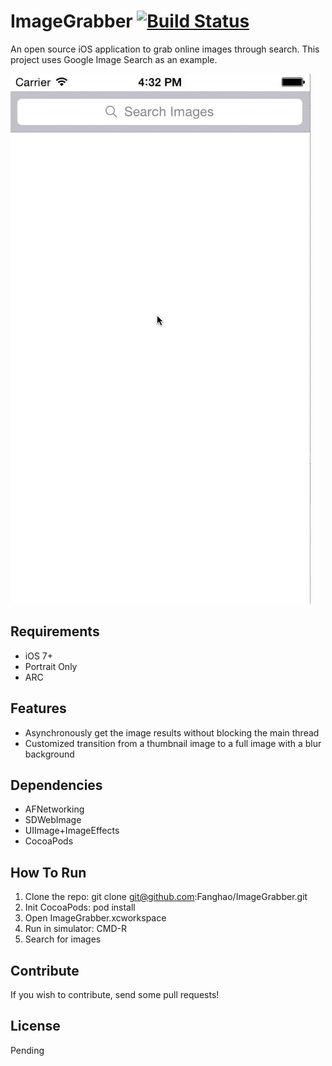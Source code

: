 # ImageGrabber [![Build Status](https://api.travis-ci.org/Fanghao/ImageGrabber.png?branch=master)](https://api.travis-ci.org/Fanghao/ImageGrabber?branch=master)

An open source iOS application to grab online images through search. This project uses Google Image Search as an example.

![ImageGrabber animated GIF](Screenshots/ImageGrabberDemo.gif)

## Requirements

* iOS 7+
* Portrait Only
* ARC

## Features

* Asynchronously get the image results without blocking the main thread
* Customized transition from a thumbnail image to a full image with a blur background

## Dependencies

* AFNetworking
* SDWebImage
* UIImage+ImageEffects
* CocoaPods

## How To Run

1. Clone the repo:    git clone git@github.com:Fanghao/ImageGrabber.git
2. Init CocoaPods:    pod install
3. Open ImageGrabber.xcworkspace
4. Run in simulator:  CMD-R
5. Search for images

## Contribute

If you wish to contribute, send some pull requests!

## License

Pending
